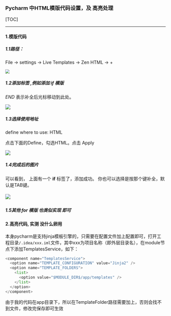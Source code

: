 ### Pycharm 中HTML模版代码设置，及 高亮处理

[TOC]

------



#### 1.模版代码

##### 1.1路径：

File -> settings -> Live Templates -> Zen HTML -> +

<img src="https://mkdown-1256191338.cos.ap-beijing.myqcloud.com//mkdown20200109153839.png" style="zoom: 80%;" />

##### 1.2添加标签 ,例如添加 if 模版

$END$ 表示补全后光标移动到此处。

![](https://mkdown-1256191338.cos.ap-beijing.myqcloud.com//mkdown20200109153904.png)

##### 1.3选择使用地址

define where to use: HTML

点击下面的Define，勾选HTML。点击 Apply

![](https://mkdown-1256191338.cos.ap-beijing.myqcloud.com//mkdown20200109153925.png)

##### 1.4完成后的图片

可以看到， 上面有一个 **if** 标签了，添加成功。 
你也可以选择是按那个键补全，默认是TAB键。

##### ![](https://mkdown-1256191338.cos.ap-beijing.myqcloud.com//mkdown20200109153948.png)

##### 1.5其他 for 模版 也类似实现 即可

#### 2.高亮代码,  实测 没什么卵用

本身pycharm是支持jinja模板引擎的，只需要在配置文件加上配置即可，打开工程目录`/.idea/xxx.iml`文件，其中xxx为项目名称（即外层目录名），在module节点下添加TemplatesService，如下：

```python
<component name="TemplatesService">
  <option name="TEMPLATE_CONFIGURATION" value="Jinja2" />
  <option name="TEMPLATE_FOLDERS">
    <list>
      <option value="$MODULE_DIR$/app/templates" />
    </list>
  </option>
</component>
```

由于我的代码在app目录下，所以在TemplateFolder路径需要加上，否则会找不到文件，修改完保存即可生效